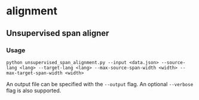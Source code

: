 # alignment

## Unsupervised span aligner

### Usage

    python unsupervised_span_alignment.py --input <data.json> --source-lang <lang> --target-lang <lang> --max-source-span-width <width> --max-target-span-width <width>

An output file can be specified with the `--output` flag. An optional `--verbose` flag is also supported.
